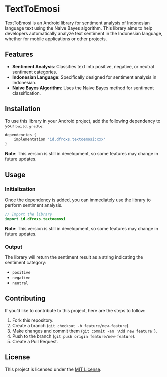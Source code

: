 
# TextToEmosi

TextToEmosi is an Android library for sentiment analysis of Indonesian language text using the Naive Bayes algorithm. This library aims to help developers automatically analyze text sentiment in the Indonesian language, whether for mobile applications or other projects.

## Features

- **Sentiment Analysis**: Classifies text into positive, negative, or neutral sentiment categories.
- **Indonesian Language**: Specifically designed for sentiment analysis in Indonesian.
- **Naive Bayes Algorithm**: Uses the Naive Bayes method for sentiment classification.

## Installation

To use this library in your Android project, add the following dependency to your `build.gradle`:

```gradle
dependencies {
    implementation 'id.dfroxs.textoemosi:xxx'
}
```

**Note**: This version is still in development, so some features may change in future updates.

## Usage

### Initialization

Once the dependency is added, you can immediately use the library to perform sentiment analysis.

```kotlin
// Import the library
import id.dfroxs.textoemosi
```
**Note**: This version is still in development, so some features may change in future updates.

### Output

The library will return the sentiment result as a string indicating the sentiment category:

- `positive`
- `negative`
- `neutral`

## Contributing

If you’d like to contribute to this project, here are the steps to follow:

1. Fork this repository.
2. Create a branch (`git checkout -b feature/new-feature`).
3. Make changes and commit them (`git commit -am 'Add new feature'`).
4. Push to the branch (`git push origin feature/new-feature`).
5. Create a Pull Request.

## License

This project is licensed under the [MIT License](LICENSE).
